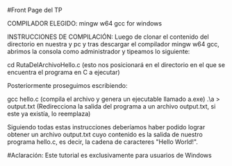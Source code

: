 #Front Page del TP

COMPILADOR ELEGIDO: mingw w64 gcc for windows

INSTRUCCIONES DE COMPILACIÓN: Luego de clonar el contenido del directorio en nuestra y pc y tras descargar el compilador mingw w64 gcc, abrimos la consola como administrador y tipeamos lo siguiente:

cd RutaDelArchivoHello.c (esto nos posicionará en el directorio en el que se encuentra el programa en C a ejecutar)

Posteriormente proseguimos escribiendo:

gcc hello.c (compila el archivo y genera un ejecutable llamado a.exe)
.\a > output.txt (Redirecciona la salida del programa a un archivo output.txt, si este ya existía, lo reemplaza)

Siguiendo todas estas instrucciones deberíamos haber podido lograr obtener un archivo output.txt cuyo contenido es la salida de nuestro programa hello.c, es decir, la cadena de caracteres "Hello World!".

#Aclaración: Este tutorial es exclusivamente para usuarios de Windows


